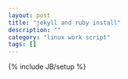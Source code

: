 ```yaml
---
layout: post
title: "jekyll and ruby install"
description: "" 
category: "linux work script"
tags: []
---
```

{% include JB/setup %}
